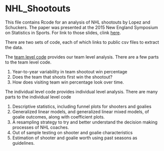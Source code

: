 # NHL_Shootouts

This file contains Rcode for an analysis of NHL shootouts by Lopez and Schuckers. The paper was presented at the 2015 New England Symposium on Statistics in Sports. For link to those slides, clink [here](www.slides.com). 

There are two sets of code, each of which links to public csv files to extract the data. 

The [team level code](https://github.com/statsbylopez/NHL_Shootouts/blob/master/TeamCode.R) provides our team level analysis. There are a few parts to the team level code.

1. Year-to-year variability in team shootout win percentage
2. Does the team that shoots first win the shootout?
3. How does visiting team win percentage look over time.

The individual level code provides individual level analysis. There are many parts to the individual level code

1. Descriptive statistics, including funnel plots for shooters and goalies
2. Generalized linear models, and generalized linear mixed models, of goalie outcomes, along with coefficient plots.
3. A resampling strategy to try and better understand the decision making processes of NHL coaches. 
4. Out of sample testing on shooter and goalie characteristics
5. Estimation of shooter and goalie worth using past seasons as guidelines.
